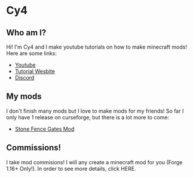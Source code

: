# Cy4

## Who am I?
Hi! I'm Cy4 and I make youtube tutorials on how to make minecraft mods! Here are some links:
<ul>
  <li><a href="https://www.youtube.com/c/Cy4sTutorials">Youtube</a></li>
  <li><a href="https://mcmodding.club/tutorials/">Tutorial Wesbite</a></li>
  <li><a href="https://discord.gg/pGDqFU62Ez">Discord</a></li>
</ul>

## My mods
I don't finish many mods but I love to make mods for my friends! So far I only have 1 release on curseforge, but there is a lot more to come:
 - <a href="https://www.curseforge.com/minecraft/mc-mods/stone-fence-gates">Stone Fence Gates Mod</a>

## Commissions!
I take mod commisions! I will any create a minecraft mod for you (Forge 1.16+ Only!). In order to see more details, click HERE. 
